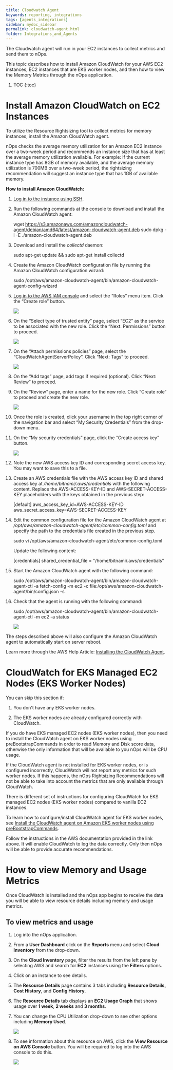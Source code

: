 ```yaml
---
title: Cloudwatch Agent
keywords: reporting, integrations
tags: [agents_integrations]
sidebar: mydoc_sidebar
permalink: cloudwatch-agent.html
folder: Integrations_and_Agents
---
```


The Cloudwatch agent will run in your EC2 instances to collect metrics and send them to nOps.

This topic describes how to install Amazon CloudWatch for your AWS EC2 instances, EC2 instances that are EKS worker nodes, and then how to view the Memory Metrics through the nOps application.

1. TOC
{:toc}
    

Install Amazon CloudWatch on EC2 Instances
==========================================

To utilize the Resource Rightsizing tool to collect metrics for memory instances, install the Amazon CloudWatch agent.

nOps checks the average memory utilization for an Amazon EC2 instance over a two-week period and recommends an instance size that has at least the average memory utilization available. For example: If the current instance type has 8GB of memory available, and the average memory utilization is 700MB over a two-week period, the rightsizing recommendation will suggest an instance type that has 1GB of available memory.

**How to install Amazon CloudWatch:**

1.  [Log in to the instance using SSH](https://docs.bitnami.com/aws/faq/get-started/connect-ssh/).
    
2.  Run the following commands at the console to download and install the Amazon CloudWatch agent:
    
    wget https://s3.amazonaws.com/amazoncloudwatch-agent/debian/amd64/latest/amazon-cloudwatch-agent.deb sudo dpkg -i -E ./amazon-cloudwatch-agent.deb
    
3.  Download and install the _collectd_ daemon:
    
    sudo apt-get update && sudo apt-get install collectd
    
4.  Create the Amazon CloudWatch configuration file by running the Amazon CloudWatch configuration wizard:
    
    sudo /opt/aws/amazon-cloudwatch-agent/bin/amazon-cloudwatch-agent-config-wizard
    
5.  [Log in to the AWS IAM console](https://console.aws.amazon.com/iam) and select the “Roles” menu item. Click the “Create role” button.  
    
    ![](/tmpimg/creat-role.png)
    
6.  On the “Select type of trusted entity” page, select “EC2” as the service to be associated with the new role. Click the “Next: Permissions” button to proceed.
    
    ![](/tmpimg/choose-ec2.png)
    
7.  On the “Attach permissions policies” page, select the “CloudWatchAgentServerPolicy”. Click “Next: Tags” to proceed.
    
    ![](/tmpimg/cwagent.png)
    
8.  On the “Add tags” page, add tags if required (optional). Click “Next: Review” to proceed.
    
9.  On the “Review” page, enter a name for the new role. Click “Create role” to proceed and create the new role.
    
    ![](/tmpimg/rolename.png)


10. Once the role is created, click your username in the top right corner of the navigation bar and select “My Security Credentials” from the drop-down menu.
    
11. On the “My security credentials” page, click the “Create access key” button.
    
    ![](/tmpimg/creat-access-key.png)
    
12. Note the new AWS access key ID and corresponding secret access key. You may want to save this to a file.  
    
13. Create an AWS credentials file with the AWS access key ID and shared access key at _/home/bitnami/.aws/credentials_ with the following content. Replace the AWS-ACCESS-KEY-ID and AWS-SECRET-ACCESS-KEY placeholders with the keys obtained in the previous step:
    
    \[default\] aws\_access\_key\_id=AWS-ACCESS-KEY-ID aws\_secret\_access\_key=AWS-SECRET-ACCESS-KEY
    
14. Edit the common configuration file for the Amazon CloudWatch agent at _/opt/aws/amazon-cloudwatch-agent/etc/common-config.toml_ and specify the path to the credentials file created in the previous step.
    
    sudo vi /opt/aws/amazon-cloudwatch-agent/etc/common-config.toml
    
      
    Update the following content:
    
    \[credentials\] shared\_credential\_file = "/home/bitnami/.aws/credentials"
    
15. Start the Amazon CloudWatch agent with the following command:
    
    sudo /opt/aws/amazon-cloudwatch-agent/bin/amazon-cloudwatch-agent-ctl -a fetch-config -m ec2 -c file:/opt/aws/amazon-cloudwatch-agent/bin/config.json -s
    
16. Check that the agent is running with the following command:
    
    sudo /opt/aws/amazon-cloudwatch-agent/bin/amazon-cloudwatch-agent-ctl -m ec2 -a status
    
    ![](/tmpimg/agentrunning.png)
    

The steps described above will also configure the Amazon CloudWatch agent to automatically start on server reboot.

Learn more through the AWS Help Article: [Installing the CloudWatch Agent](https://docs.aws.amazon.com/AmazonCloudWatch/latest/monitoring/install-CloudWatch-Agent-on-EC2-Instance.html).

CloudWatch for EKS Managed EC2 Nodes (EKS Worker Nodes)
=======================================================

You can skip this section if:

1.  You don't have any EKS worker nodes.
    
2.  The EKS worker nodes are already configured correctly with CloudWatch.
    

If you do have EKS managed EC2 nodes (EKS worker nodes), then you need to install the CloudWatch agent on EKS worker nodes using preBootstrapCommands in order to read Memory and Disk score data, otherwise the only information that will be available to you nOps will be CPU usage.

If the CloudWatch agent is not installed for EKS worker nodes, or is configured incorrectly, CloudWatch will not report any metrics for such worker nodes. If this happens, the nOps Rightsizing Recommendations will not be able to take into account the metrics that are only available through CloudWatch.

There is different set of instructions for configuring CloudWatch for EKS managed EC2 nodes (EKS worker nodes) compared to vanilla EC2 instances.

To learn how to configure/install CloudWatch agent for EKS worker nodes, see [Install the CloudWatch agent on Amazon EKS worker nodes using preBootstrapCommands](https://docs.aws.amazon.com/prescriptive-guidance/latest/patterns/install-the-ssm-agent-and-cloudwatch-agent-on-amazon-eks-worker-nodes-using-prebootstrapcommands.html).

Follow the instructions in the AWS documentation provided in the link above. It will enable CloudWatch to log the data correctly. Only then nOps will be able to provide accurate recommendations.

How to view Memory and Usage Metrics
====================================

Once CloudWatch is installed and the nOps app begins to receive the data you will be able to view resource details including memory and usage metrics.

To view metrics and usage
-------------------------

1.  Log into the nOps application.
    
2.  From a **User Dashboard** click on the **Reports** menu and select **Cloud Inventory** from the drop-down.
    
3.  On the **Cloud Inventory** page, filter the results from the left pane by selecting AWS and search for **EC2** instances using the **Filters** options.
    
4.  Click on an instance to see details.
    
5.  The **Resource** **Details** page contains 3 tabs including **Resource Details,** **Cost History**, and **Config History**.
    
6.  The **Resource Details** tab displays an **EC2 Usage Graph** that shows usage over **1 week**, **2 weeks** and **3 months**.
    
7.  You can change the CPU Utilization drop-down to see other options including **Memory Used**.
    
    ![](/tmpimg/change-metrics.png)
    
8.  To see information about this resource on AWS, click the **View Resource on AWS Console** button. You will be required to log into the AWS console to do this.
    
    ![](/tmpimg/view-on-console.png)